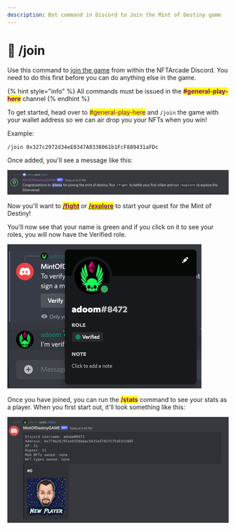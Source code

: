 ```yaml
---
description: Bot command in Discord to Join the Mint of Destiny game
---
```


# 🤖 /join

Use this command to [join the game](../gameplay/getting-started-101.md) from within the NFTArcade Discord. You need to do this first before you can do anything else in the game.

{% hint style="info" %}
All commands must be issued in the <mark style="color:purple;">**#general-play-here**</mark> channel
{% endhint %}

To get started, head over to <mark style="color:purple;">#general-play-here</mark> and `/join` the game with your wallet address so we can air drop you your NFTs when you win!&#x20;

Example:

```
/join 0x327c2972d34eE0347A8338061b1FcF889431aFDc
```

Once added, you'll see a message like this:

![Join Success!](<../.gitbook/assets/image (40).png>)

Now you'll want to [<mark style="color:purple;">**/fight**</mark>](../gameplay/fighting.md) or [<mark style="color:purple;">**/explore**</mark>](../gameplay/earning-points/exploring.md) to start your quest for the Mint of Destiny!

You'll now see that your name is green and if you click on it to see your roles, you will now have the Verified role.

![](<../.gitbook/assets/image (23) (1).png>)

Once you have joined, you can run the <mark style="color:purple;">**/stats**</mark> command to see your stats as a player. When you first start out, it'll look something like this:

![](<../.gitbook/assets/image (27) (2).png>)
